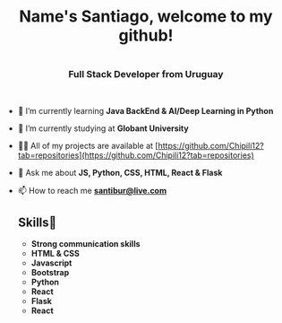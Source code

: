 <div align="center">
<h1>Name's Santiago, welcome to my github!</h1>
 <img align="center" id="img" src="https://media3.giphy.com/media/v1.Y2lkPTc5MGI3NjExOGViMjg2MzcyMGFhOGYzNzBiYTg2YjJkMDE4NDUyYTJhYmNlNGFlOCZjdD1n/bslZVlHus4AVVEQf1S/giphy.gif" alt="">
<h3>Full Stack Developer from Uruguay</h3>
</div>
<br>


- 🌱 I’m currently learning **Java BackEnd & AI/Deep Learning in Python**

- 📖 I’m currently studying at **Globant University**

- 👨‍💻 All of my projects are available at [https://github.com/Chipili12?tab=repositories](https://github.com/Chipili12?tab=repositories)

- 💬 Ask me about **JS, Python, CSS, HTML, React & Flask**

- 📫 How to reach me **santibur@live.com**

    <h2>Skills🌱</h2>
    <ul>
      <li><strong>Strong communication skills</strong></li>
      <li><strong>HTML & CSS</strong></li>
      <li><strong>Javascript</strong></li>
      <li><strong>Bootstrap</strong></li>
      <li><strong>Python</strong></li>
      <li><strong>React</strong></li>
      <li><strong>Flask</strong></li>
      <li><strong>React</strong></li>
    </ul>
